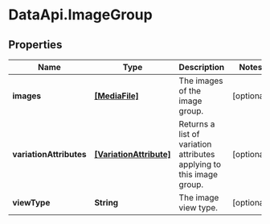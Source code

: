 # DataApi.ImageGroup

## Properties
Name | Type | Description | Notes
------------ | ------------- | ------------- | -------------
**images** | [**[MediaFile]**](MediaFile.md) | The images of the image group. | [optional] 
**variationAttributes** | [**[VariationAttribute]**](VariationAttribute.md) | Returns a list of variation attributes applying to this image group. | [optional] 
**viewType** | **String** | The image view type. | [optional] 
